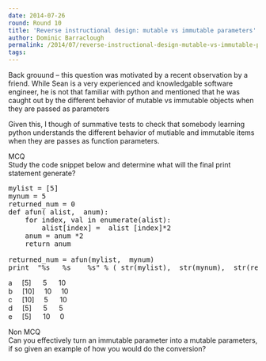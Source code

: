 ```yaml
---
date: 2014-07-26
round: Round 10
title: 'Reverse instructional design: mutable vs immutable parameters'
author: Dominic Barraclough
permalink: /2014/07/reverse-instructional-design-mutable-vs-immutable-parameters/
tags:
---
```

Back grouund &#8211; this question was motivated by a recent observation by a friend. While Sean is a very experienced and knowledgable software engineer, he is not that familiar with python and mentioned that he was caught out by the different behavior of mutable vs immutable objects when they are passed as parameters

Given this, I though of summative tests to check that somebody learning python understands the different behavior of mutiable and immutable items when they are passes as function parameters.

MCQ  
Study the code snippet below and determine what will the final print statement generate?

<pre>mylist = [5]
mynum = 5
returned_num = 0
def afun( alist,  anum):
    for index, val in enumerate(alist):
        alist[index] =  alist [index]*2
    anum = anum *2
    return anum

returned_num = afun(mylist,  mynum)
print  "%s   %s    %s" % ( str(mylist),  str(mynum),  str(returned_num) )
</pre>

a     [5]      5      10  
b     [10]     10     10  
c     [10]     5      10  
d     [5]      5      5  
e     [5]      10     0

Non MCQ  
Can you effectively turn an immutable parameter into a mutable parameters, if so given an example of how you would do the conversion?
